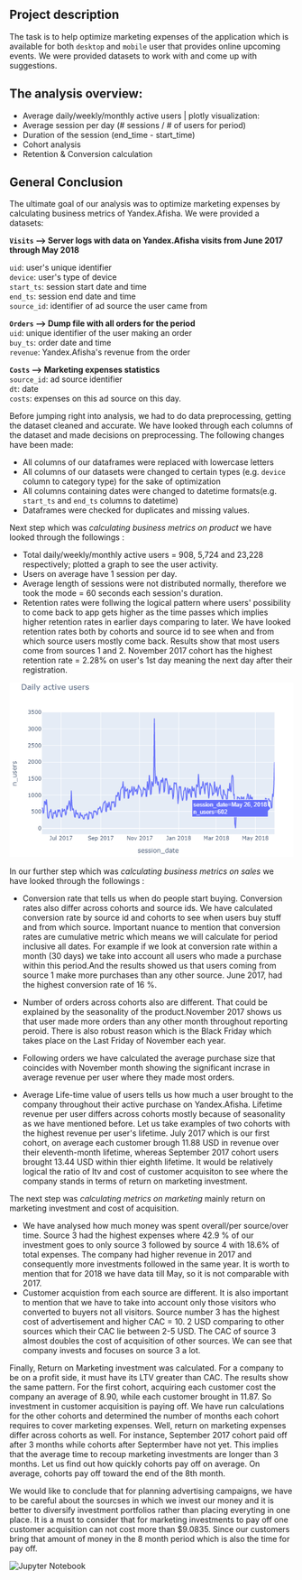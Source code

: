 ## Project description
The task is to help optimize marketing expenses of the application which is available for both `desktop` and `mobile` user that provides online upcoming events. We were provided datasets to work with and come up with suggestions.<br>


 ## The analysis overview:
 - Average daily/weekly/monthly active users | plotly visualization:
 - Average session per day (# sessions / # of users for period)
 - Duration of the session (end_time - start_time)
 - Cohort analysis
 - Retention & Conversion calculation


## General Conclusion
<div class="alert alert-info">The ultimate goal of our analysis was to optimize marketing expenses by calculating business metrics of Yandex.Afisha.
We were provided a datasets:<br>

<b>`Visits` --> Server logs with data on Yandex.Afisha visits from June 2017 through May 2018</b><br>
    
`uid`: user's unique identifier <br>
`device`: user's type of device<br>
`start_ts`: session start date and time<br>
`end_ts`:  session end date and time<br>
`source_id`: identifier of ad source the user came from <br>
    
<b>`Orders` --> Dump file with all orders for the period</b><br>
`uid`: unique identifier of the user making an order<br>
`buy_ts`:  order date and time<br>
`revenue`: Yandex.Afisha's revenue from the order<br>  

<b>`Costs` --> Marketing expenses statistics</b><br>
`source_id`: ad source identifier<br>
`dt`: date<br>
`costs`: expenses on this ad source on this day. <br>

Before jumping right into analysis, we had to do data preprocessing, getting the dataset cleaned and accurate. We have looked through each columns of the dataset and made decisions on preprocessing. The following changes have been made:<br>
 - All columns of our dataframes were replaced with lowercase letters
 - All columns of our datasets were changed to certain types (e.g. `device` column to category type) for the sake of optimization
 - All columns containing dates were changed to datetime formats(e.g. `start_ts` and `end_ts` columns to datetime)
 - Dataframes were checked for duplicates and missing values.

Next step which was *calculating business metrics on product* we have looked through the followings :<br>
 - Total daily/weekly/monthly active users = 908, 5,724 and 23,228 respectively; plotted a graph to see the user activity.
 - Users on average have 1 session per day.
 - Average length of sessions were not distributed normally, therefore we took the mode = 60 seconds each session's duration.
 - Retention rates were follwing the logical pattern where users' possibility to come back to app gets higher as the time passes which implies higher retention rates in earlier days comparing to later. We have looked retention rates both by cohorts and source id to see when and from which source users mostly come back. Results show that most users come from sources 1 and 2. November 2017 cohort has the highest retention rate = 2.28%  on user's 1st day meaning the next day after their registration. 

<img src='Business_analytics/images/dau.jpeg' >






In our further step which was *calculating business metrics on sales* we have looked through the followings :<br>
 - Conversion rate that tells us when do people start buying. Conversion rates also differ across cohorts and source ids. We have calculated conversion rate by source id and cohorts to see when users buy stuff and from which source. Important nuance to mention that conversion rates are cumulative metric which means we will calculate for period inclusive all dates. For example if we look at conversion rate within a month (30 days) we take into account all users who made a purchase within this period.And the results showed us that users coming from source 1 make more purchases than any other source. June 2017, had the highest conversion rate of 16 %.


 - Number of orders across cohorts also are different. That could be explained by the seasonality of the product.November 2017 shows us that user made more orders than any other month throughout reporting peroid. There is also robust reason which is the Black Friday which takes place on the Last Friday of November each year.

 - Following orders we have calculated the average purchase size that coincides with November month showing the significant incrase in average revenue per user where they made most orders.
 - Average Life-time value of users tells us how much a user brought to the company throughout their active purchase on Yandex.Afisha. Lifetime revenue per user differs across cohorts mostly because of seasonality as we have mentioned before. Let us take examples of two cohorts with the highest revenue per user's lifetime. July 2017 which is our first cohort, on average each customer brough  11.88 USD  in revenue over their eleventh-month lifetime, whereas September 2017 cohort users brought 13.44 USD within thier eighth lifetime. It would be relatively logical the ratio of ltv and cost of customer acquisiton to see where the company stands in terms of return on marketing investment.

The next step was *calculating metrics on marketing* mainly return on marketing investment and cost of acquisition.<br>
 - We have analysed how much money was spent overall/per source/over time. Source 3 had the highest expenses where 42.9 % of our investment goes to only source 3 followed by source 4 with 18.6% of total expenses. The company had higher revenue in 2017 and consequently more investments followed in the same year. It is worth to mention that for 2018 we have data till May, so it is not comparable with 2017.
 - Customer acquistion from each source are different. It is also important to mention that we have to take into account only those visitors who converted to buyers not all visitors. Source number 3 has the highest cost of advertisement and higher CAC = 10. 2 USD comparing to other sources which their CAC lie between 2-5 USD. The CAC of source 3 almost doubles the cost of acquisition of other sources. We can see that company invests and focuses on source 3 a lot. 

Finally, Return on Marketing investment was calculated. For a company to be on a profit side, it must have its LTV greater than CAC. The results show the same pattern.  For the first cohort, acquiring each customer cost the company an average of 8.90, while each customer brought in 11.87. So investment in customer acquisition is paying off. We have  run calculations for the other cohorts and determined the number of months each cohort requires to cover marketing expenses. Well, return on marketing expenses differ across cohorts as well. For instance, September 2017 cohort paid off after 3 months while cohorts after Septermber have not yet. This implies that the average time to recoup marketing investments are longer than 3 months. Let us find out how quickly cohorts pay off on average. On average, cohorts pay off toward the end of the 8th month.

We would like to conclude that for planning advertising campaigns, we have to be careful about the sourcses in which we invest our money and it is better to diversify investment portfolios rather than placing everyting in one place. It is a must to consider that for marketing investments to pay off one customer acquisition can not cost more than $9.0835. Since our customers bring that amount of money in the 8 month period which is also the time for pay off.
   
 ![Jupyter Notebook](./marketing_expenses_optimization.ipynb)
